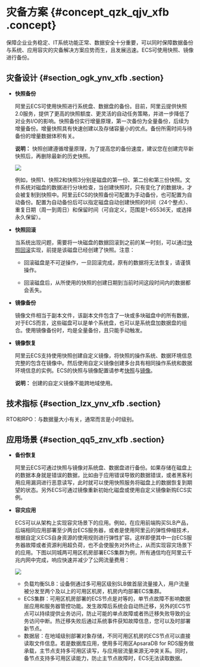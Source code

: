 # 灾备方案 {#concept_qzk_qjv_xfb .concept}

保障企业业务稳定、IT系统功能正常、数据安全十分重要，可以同时保障数据备份与系统、应用容灾的灾备解决方案应势而生，且发展迅速。ECS可使用快照、镜像进行备份。

## 灾备设计 {#section_ogk_ynv_xfb .section}

-   **快照备份**

    阿里云ECS可使用快照进行系统盘、数据盘的备份。目前，阿里云提供快照2.0服务，提供了更高的快照额度、更灵活的自动任务策略，并进一步降低了对业务I/O的影响。快照备份实行增量原理，第一次备份为全量备份，后续为增量备份。增量快照具有快速创建以及存储容量小的优点。备份所需时间与待备份的增量数据体积有关。

    **说明：** 快照创建遵循增量原理，为了提高您的备份速度，建议您在创建完毕新快照后，再删除最新的历史快照。

    ![](http://static-aliyun-doc.oss-cn-hangzhou.aliyuncs.com/assets/img/9575/15554085635243_zh-CN.jpg)

    例如，快照1、快照2和快照3分别是磁盘的第一份、第二份和第三份快照。文件系统对磁盘的数据进行分块检查，当创建快照时，只有变化了的数据块，才会被复制到快照中。阿里云ECS的快照备份可配置为手动备份，也可配置为自动备份。配置为自动备份后可以指定磁盘自动创建快照的时间（24个整点）、重复日期（周一到周日）和保留时间（可自定义，范围是1-65536天，或选择永久保留）。

-   **快照回滚**

    当系统出现问题，需要将一块磁盘的数据回滚到之前的某一时刻，可以通过[快照回滚](../cn.zh-CN/块存储/云盘/回滚云盘.md#)实现，前提是该磁盘已经创建了快照。注意：

    -   回滚磁盘是不可逆操作，一旦回滚完成，原有的数据将无法恢复，请谨慎操作。

    -   回滚磁盘后，从所使用的快照的创建日期到当前时间这段时间内的数据都会丢失。

-   **镜像备份**

    镜像文件相当于副本文件，该副本文件包含了一块或多块磁盘中的所有数据，对于ECS而言，这些磁盘可以是单个系统盘，也可以是系统盘加数据盘的组合。使用镜像备份时，均是全量备份，且只能手动触发。

-   **镜像恢复**

    阿里云ECS支持使用快照创建自定义镜像，将快照的操作系统、数据环境信息完整的包含在镜像中。然后使用自定义镜像创建多台具有相同操作系统和数据环境信息的实例。ECS的快照与镜像配置请参考[快照](../cn.zh-CN/快照/使用快照/创建快照.md#)与[镜像](../cn.zh-CN/镜像/自定义镜像/创建自定义镜像/使用快照创建自定义镜像.md#)。

    **说明：** 创建的自定义镜像不能跨地域使用。


## 技术指标 {#section_lzx_ynv_xfb .section}

RTO和RPO：与数据量大小有关，通常而言是小时级别。

## 应用场景 {#section_qq5_znv_xfb .section}

-   **备份恢复**

    阿里云ECS可通过快照与镜像对系统盘、数据盘进行备份。如果存储在磁盘上的数据本身就是错误的数据，比如由于应用错误导致的数据错误，或者黑客利用应用漏洞进行恶意读写，此时就可以使用快照服务将磁盘上的数据恢复到期望的状态。另外ECS可通过镜像重新初始化磁盘或使用自定义镜像新购ECS实例。

-   **容灾应用**

    ECS可以从架构上实现容灾场景下的应用。例如，在应用前端购买SLB产品，后端相同应用部署至少两台ECS服务器，或者是使用阿里云的弹性伸缩技术，根据自定义ECS自身资源的使用规则进行弹性扩容。这样即便其中一台ECS服务器故障或者资源利用超负荷，也不会使服务对外终止，从而实现容灾场景下的应用。下图以同城两可用区机房部署ECS集群为例，所有通信均在阿里云千兆内网中完成，响应快速并减少了公网流量费用：

    ![](http://static-aliyun-doc.oss-cn-hangzhou.aliyuncs.com/assets/img/65023/155540856634740_zh-CN.png)

    -   负载均衡SLB：设备侧通过多可用区级别SLB做首层流量接入，用户流量被分发至两个及以上的可用区机房，机房内均部署ECS集群。
    -   ECS集群：可用区机房部署的ECS节点是对等的，单节点故障不影响数据层应用和服务器管控功能。发生故障后系统会自动热迁移，另外的ECS节点可以持续提供业务访问，防止可能的单点故障或者热迁移失败导致的业务访问中断。热迁移失败后通过系统事件获知故障信息，您可以及时部署新节点。
    -   数据层：在地域级别部署对象存储，不同可用区机房的ECS节点可以直接读取文件信息。若是数据库应用，使用多可用区ApsaraDB for RDS服务做承载，主节点支持多可用区读写，与应用层流量来源无冲突关系。同时，备节点支持多可用区读能力，防止主节点故障时，ECS无法读取数据。


